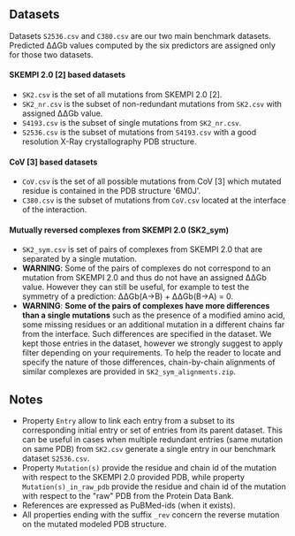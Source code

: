 
## Datasets

Datasets `S2536.csv` and `C380.csv` are our two main benchmark datasets. Predicted ΔΔGb values computed by the six predictors are assigned only for those two datasets.

#### SKEMPI 2.0 [2] based datasets
- `SK2.csv` is the set of all mutations from SKEMPI 2.0 [2].
- `SK2_nr.csv` is the subset of non-redundant mutations from `SK2.csv` with assigned ΔΔGb value.
- `S4193.csv` is the subset of single mutations from `SK2_nr.csv`.
- `S2536.csv` is the subset of mutations from `S4193.csv` with a good resolution X-Ray crystallography PDB structure.

#### CoV [3] based datasets
- `CoV.csv` is the set of all possible mutations from CoV [3] which mutated residue is contained in the PDB structure '6M0J'.
- `C380.csv` is the subset of mutations from `CoV.csv` located at the interface of the interaction.

#### Mutually reversed complexes from SKEMPI 2.0 (SK2_sym)
- `SK2_sym.csv` is set of pairs of complexes from SKEMPI 2.0 that are separated by a single mutation.  
- **WARNING**: Some of the pairs of complexes do not correspond to an mutation from SKEMPI 2.0 and thus do not have an assigned ΔΔGb value. However they can still be useful, for example to test the symmetry of a prediction: ΔΔGb(A->B) + ΔΔGb(B->A) = 0.
- **WARNING**: **Some of the pairs of complexes have more differences than a single mutations** such as the presence of a modified amino acid, some missing residues or an additional mutation in a different chains far from the interface. Such differences are specified in the dataset.
We kept those entries in the dataset, however we strongly suggest to apply filter depending on your requirements. To help the reader to locate and specify the nature of those differences, chain-by-chain alignments of similar complexes are provided in `SK2_sym_alignments.zip`.

## Notes
- Property `Entry` allow to link each entry from a subset to its corresponding initial entry or set of entries from its parent dataset. This can be useful in cases when multiple redundant entries (same mutation on same PDB) from `SK2.csv` generate a single entry in our benchmark dataset `S2536.csv`.
- Property `Mutation(s)` provide the residue and chain id of the mutation with respect to the SKEMPI 2.0 provided PDB, while property `Mutation(s)_in_raw_pdb` provide the residue and chain id of the mutation with respect to the "raw" PDB from the Protein Data Bank.
- References are expressed as PuBMed-ids (when it exists).
- All properties ending with the suffix `_rev` concern the reverse mutation on the mutated modeled PDB structure.
